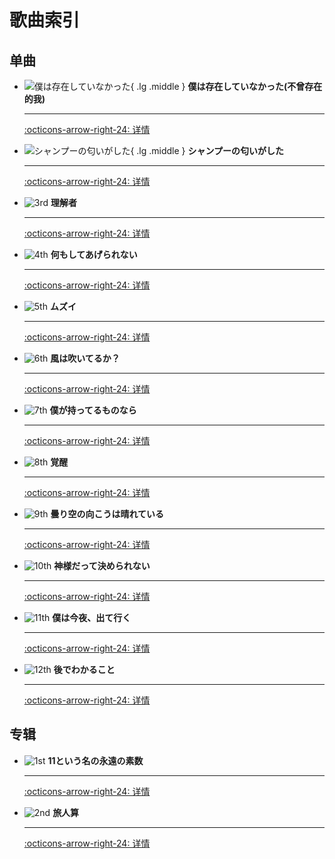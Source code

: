 # 歌曲索引

## 单曲
<div class="grid cards" markdown>

-   ![僕は存在していなかった](https://nananiji.zzzhxxx.top/assets/photo/songs/single/1st-1.jpg!compress){ .lg .middle } __僕は存在していなかった(不曾存在的我)__

    ---

    
    
    [:octicons-arrow-right-24: 详情](/songs/single/1st/)


-   ![シャンプーの匂いがした](https://nananiji.zzzhxxx.top/assets/photo/songs/single/2nd-2.jpg!compress){ .lg .middle } __シャンプーの匂いがした__

    ---
    
    [:octicons-arrow-right-24: 详情](/songs/single/2nd/)

-   ![3rd](https://nananiji.zzzhxxx.top/assets/photo/songs/single/3rd-2.jpg!compress) __理解者__

    ---

    [:octicons-arrow-right-24: 详情](/songs/single/3rd/)

-   ![4th](https://nananiji.zzzhxxx.top/assets/photo/songs/single/4th-1.jpg!compress) __何もしてあげられない__

    ---

    [:octicons-arrow-right-24: 详情](/songs/single/4th/)


-   ![5th](https://nananiji.zzzhxxx.top/assets/photo/songs/single/5th-1.jpg!compress) __ムズイ__

    ---

    [:octicons-arrow-right-24: 详情](/songs/single/5th/)


-   ![6th](https://nananiji.zzzhxxx.top/assets/photo/songs/single/6th-1.jpg!compress) __風は吹いてるか？__

    ---

    [:octicons-arrow-right-24: 详情](/songs/single/6th/)


-   ![7th](https://nananiji.zzzhxxx.top/assets/photo/songs/single/7th-2.jpg!compress) __僕が持ってるものなら__

    ---

    [:octicons-arrow-right-24: 详情](/songs/single/7th/)


-   ![8th](https://nananiji.zzzhxxx.top/assets/photo/songs/single/8th-1.webp!compress) __覚醒__

    ---

    [:octicons-arrow-right-24: 详情](/songs/single/8th/)

-   ![9th](https://nananiji.zzzhxxx.top/assets/photo/songs/single/9th-4.webp!compress) __曇り空の向こうは晴れている__

    ---

    [:octicons-arrow-right-24: 详情](/songs/single/9th/)

-   ![10th](https://nananiji.zzzhxxx.top/assets/photo/songs/single/10th-4.webp!compress) __神様だって決められない__

    ---

    [:octicons-arrow-right-24: 详情](/songs/single/10th/)

-   ![11th](https://nananiji.zzzhxxx.top/assets/photo/songs/single/11th-3.webp!compress) __僕は今夜、出て行く__

    ---

    [:octicons-arrow-right-24: 详情](/songs/single/11th/)

-   ![12th](https://nananiji.zzzhxxx.top/assets/photo/songs/single/12th-1.jpg!compress) __後でわかること__

    ---

    [:octicons-arrow-right-24: 详情](/songs/single/12th/)

</div>

## 专辑

<div class="grid cards" markdown>

-   ![1st](https://nananiji.zzzhxxx.top/assets/photo/songs/album/1st.webp!compress) __11という名の永遠の素数__

    ---

    [:octicons-arrow-right-24: 详情](/songs/album/1st/)

-   ![2nd](https://nananiji.zzzhxxx.top/assets/photo/songs/album/2nd.webp!compress) __旅人算__

    ---

    [:octicons-arrow-right-24: 详情](/songs/album/2nd/)

</div>